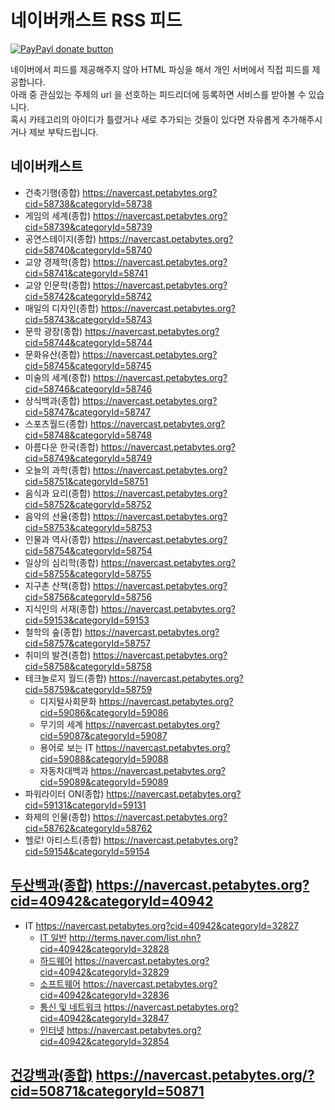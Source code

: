 네이버캐스트 RSS 피드
==============

[![PayPayl donate button](https://img.shields.io/badge/paypal-donate-yellow.svg)](https://www.paypal.com/cgi-bin/webscr?cmd=_donations&business=MGCVHFBUUMSN6&lc=KR&item_name=navercast%20rss%20feed&currency_code=USD&bn=PP%2dDonationsBF%3abtn_donateCC_LG%2egif%3aNonHosted "Donate once-off to this project using Paypal")

네이버에서 피드를 제공해주지 않아 HTML 파싱을 해서 개인 서버에서 직접 피드를 제공합니다.  
아래 중 관심있는 주제의 url 을 선호하는 피드리더에 등록하면 서비스를 받아볼 수 있습니다.  
혹시 카테고리의 아이디가 틀렸거나 새로 추가되는 것들이 있다면 자유롭게 추가해주시거나 제보 부탁드립니다.

## 네이버캐스트
* 건축기행(종합) https://navercast.petabytes.org?cid=58738&categoryId=58738
* 게임의 세계(종합) https://navercast.petabytes.org?cid=58739&categoryId=58739
* 공연스테이지(종합) https://navercast.petabytes.org?cid=58740&categoryId=58740
* 교양 경제학(종합) https://navercast.petabytes.org?cid=58741&categoryId=58741
* 교양 인문학(종합) https://navercast.petabytes.org?cid=58742&categoryId=58742
* 매일의 디자인(종합) https://navercast.petabytes.org?cid=58743&categoryId=58743
* 문학 광장(종합) https://navercast.petabytes.org?cid=58744&categoryId=58744
* 문화유산(종합) https://navercast.petabytes.org?cid=58745&categoryId=58745
* 미술의 세계(종합) https://navercast.petabytes.org?cid=58746&categoryId=58746
* 상식백과(종합) https://navercast.petabytes.org?cid=58747&categoryId=58747
* 스포츠월드(종합) https://navercast.petabytes.org?cid=58748&categoryId=58748
* 아름다운 한국(종합) https://navercast.petabytes.org?cid=58749&categoryId=58749
* 오늘의 과학(종합) https://navercast.petabytes.org?cid=58751&categoryId=58751
* 음식과 요리(종합) https://navercast.petabytes.org?cid=58752&categoryId=58752
* 음악의 선율(종합) https://navercast.petabytes.org?cid=58753&categoryId=58753
* 인물과 역사(종합) https://navercast.petabytes.org?cid=58754&categoryId=58754
* 일상의 심리학(종합) https://navercast.petabytes.org?cid=58755&categoryId=58755
* 지구촌 산책(종합) https://navercast.petabytes.org?cid=58756&categoryId=58756
* 지식인의 서재(종합) https://navercast.petabytes.org?cid=59153&categoryId=59153
* 철학의 숲(종합) https://navercast.petabytes.org?cid=58757&categoryId=58757
* 취미의 발견(종합) https://navercast.petabytes.org?cid=58758&categoryId=58758
* 테크놀로지 월드(종합) https://navercast.petabytes.org?cid=58759&categoryId=58759
  * 디지털사회문화 https://navercast.petabytes.org?cid=59086&categoryId=59086
  * 무기의 세계 https://navercast.petabytes.org?cid=59087&categoryId=59087
  * 용어로 보는 IT https://navercast.petabytes.org?cid=59088&categoryId=59088
  * 자동차대백과 https://navercast.petabytes.org?cid=59089&categoryId=59089
* 파워라이터 ON(종합) https://navercast.petabytes.org?cid=59131&categoryId=59131
* 화제의 인물(종합) https://navercast.petabytes.org?cid=58762&categoryId=58762
* 헬로! 아티스트(종합) https://navercast.petabytes.org?cid=59154&categoryId=59154

## [두산백과(종합)](http://terms.naver.com/list.nhn?cid=40942&categoryId=40942) https://navercast.petabytes.org?cid=40942&categoryId=40942
* IT https://navercast.petabytes.org?cid=40942&categoryId=32827
  * [IT 일반](http://terms.naver.com/list.nhn?cid=40942&categoryId=32828) http://terms.naver.com/list.nhn?cid=40942&categoryId=32828
  * [하드웨어](http://terms.naver.com/list.nhn?cid=40942&categoryId=32829) https://navercast.petabytes.org?cid=40942&categoryId=32829
  * [소프트웨어](http://terms.naver.com/list.nhn?cid=40942&categoryId=32836) https://navercast.petabytes.org?cid=40942&categoryId=32836
  * [통신 및 네트워크](http://terms.naver.com/list.nhn?cid=40942&categoryId=32847) https://navercast.petabytes.org?cid=40942&categoryId=32847
  * [인터넷](http://terms.naver.com/list.nhn?cid=40942&categoryId=32854) https://navercast.petabytes.org?cid=40942&categoryId=32854
  
## [건강백과(종합)](http://terms.naver.com/list.nhn?cid=50871&categoryId=50871) https://navercast.petabytes.org/?cid=50871&categoryId=50871
